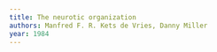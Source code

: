 ```yaml
---
title: The neurotic organization
authors: Manfred F. R. Kets de Vries, Danny Miller
year: 1984
---
```


